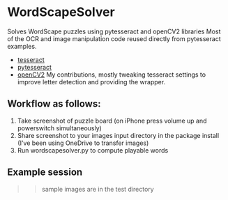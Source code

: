 # WordScapeSolver

Solves WordScape puzzles using pytesseract and openCV2 libraries
Most of the OCR and image manipulation code reused directly from pytesseract examples.
* [tesseract](https://github.com/tesseract-ocr/tessdoc)
* [pytesseract](https://pypi.org/project/pytesseract/)
* [openCV2](https://pypi.org/project/opencv-python/)
My contributions, mostly tweaking tesseract settings to improve letter detection and providing the wrapper.


## Workflow as follows:
1. Take screenshot of puzzle board (on iPhone press volume up and powerswitch simultaneously)
2. Share screenshot to your images input directory in the package install (I've been using OneDrive to transfer images)
3. Run wordscapesolver.py to compute playable words

## Example session
>> sample images are in the test directory
